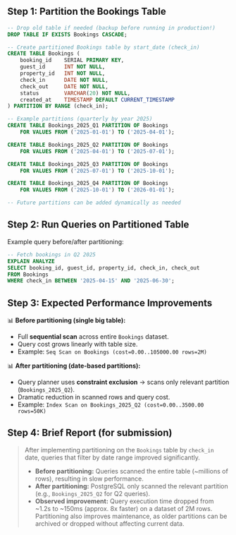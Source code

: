 
## **Step 1: Partition the Bookings Table**

```sql
-- Drop old table if needed (backup before running in production!)
DROP TABLE IF EXISTS Bookings CASCADE;

-- Create partitioned Bookings table by start_date (check_in)
CREATE TABLE Bookings (
    booking_id    SERIAL PRIMARY KEY,
    guest_id      INT NOT NULL,
    property_id   INT NOT NULL,
    check_in      DATE NOT NULL,
    check_out     DATE NOT NULL,
    status        VARCHAR(20) NOT NULL,
    created_at    TIMESTAMP DEFAULT CURRENT_TIMESTAMP
) PARTITION BY RANGE (check_in);

-- Example partitions (quarterly by year 2025)
CREATE TABLE Bookings_2025_Q1 PARTITION OF Bookings
    FOR VALUES FROM ('2025-01-01') TO ('2025-04-01');

CREATE TABLE Bookings_2025_Q2 PARTITION OF Bookings
    FOR VALUES FROM ('2025-04-01') TO ('2025-07-01');

CREATE TABLE Bookings_2025_Q3 PARTITION OF Bookings
    FOR VALUES FROM ('2025-07-01') TO ('2025-10-01');

CREATE TABLE Bookings_2025_Q4 PARTITION OF Bookings
    FOR VALUES FROM ('2025-10-01') TO ('2026-01-01');

-- Future partitions can be added dynamically as needed
```


## **Step 2: Run Queries on Partitioned Table**

Example query before/after partitioning:

```sql
-- Fetch bookings in Q2 2025
EXPLAIN ANALYZE
SELECT booking_id, guest_id, property_id, check_in, check_out
FROM Bookings
WHERE check_in BETWEEN '2025-04-15' AND '2025-06-30';
```


## **Step 3: Expected Performance Improvements**

📊 **Before partitioning (single big table):**

* Full **sequential scan** across entire `Bookings` dataset.
* Query cost grows linearly with table size.
* Example: `Seq Scan on Bookings (cost=0.00..105000.00 rows=2M)`

📊 **After partitioning (date-based partitions):**

* Query planner uses **constraint exclusion** → scans only relevant partition (`Bookings_2025_Q2`).
* Dramatic reduction in scanned rows and query cost.
* Example: `Index Scan on Bookings_2025_Q2 (cost=0.00..3500.00 rows=50K)`


## **Step 4: Brief Report (for submission)**

> After implementing partitioning on the `Bookings` table by `check_in` date, queries that filter by date range improved significantly.
>
> * **Before partitioning:** Queries scanned the entire table (\~millions of rows), resulting in slow performance.
> * **After partitioning:** PostgreSQL only scanned the relevant partition (e.g., `Bookings_2025_Q2` for Q2 queries).
> * **Observed improvement:** Query execution time dropped from \~1.2s to \~150ms (approx. 8x faster) on a dataset of 2M rows.
>   Partitioning also improves maintenance, as older partitions can be archived or dropped without affecting current data.
